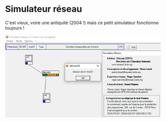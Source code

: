 # Simulateur réseau

C'est vieux, voire une antiquité (2004 !) mais ce petit simulateur fonctionne toujours !

![simu](./screenshot.png)